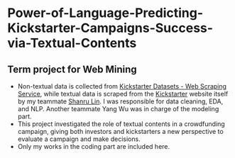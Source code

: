 # Power-of-Language-Predicting-Kickstarter-Campaigns-Success-via-Textual-Contents
## Term project for Web Mining
- Non-textual data is collected from [Kickstarter Datasets - Web Scraping Service](https://webrobots.io/kickstarter-datasets/), while textual data is scraped from the [Kickstarter](https://www.kickstarter.com/) website itself by my teammate [Shanru Lin](https://github.com/shanrulin). I was responsible for data cleaning, EDA, and NLP. Another teammate Yang Wu was in charge of the modeling part.
- This project investigated the role of textual contents in a crowdfunding campaign, giving both investors and kickstarters a new perspective to evaluate a campaign and make decisions.
- Only my works in the coding part are included here.
